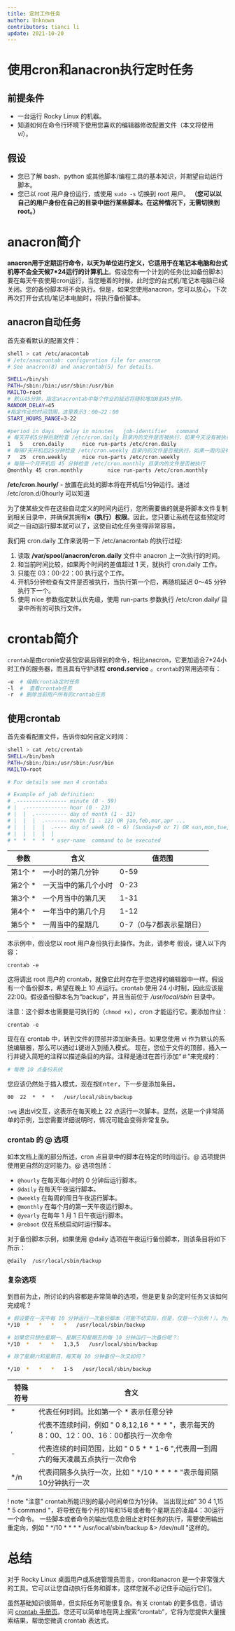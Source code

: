 ```yaml
---
title: 定时工作任务
author: Unknown
contributors: tianci li
update: 2021-10-20
---
```


# 使用cron和anacron执行定时任务

## 前提条件

* 一台运行 Rocky Linux 的机器。
* 知道如何在命令行环境下使用您喜欢的编辑器修改配置文件（本文将使用 *vi*）。

## 假设

* 您已了解 bash、python 或其他脚本/编程工具的基本知识，并期望自动运行脚本。
* 您已以 root 用户身份运行，或使用 `sudo -s` 切换到 root 用户。
**（您可以以自己的用户身份在自己的目录中运行某些脚本。在这种情况下，无需切换到 root。）**

# anacron简介
**anacron用于定期运行命令，以天为单位进行定义，它适用于在笔记本电脑和台式机等不会全天候7*24运行的计算机上**。假设您有一个计划的任务(比如备份脚本)要在每天午夜使用cron运行，当您睡着的时候，此时您的台式机/笔记本电脑已经关闭。您的备份脚本将不会执行。但是，如果您使用anacron，您可以放心，下次再次打开台式机/笔记本电脑时，将执行备份脚本。

## anacron自动任务

首先查看默认的配置文件：
```bash
shell > cat /etc/anacontab
# /etc/anacrontab: configuration file for anacron
# See anacron(8) and anacrontab(5) for details.

SHELL=/bin/sh
PATH=/sbin:/bin:/usr/sbin:/usr/bin
MAILTO=root
# 默认45分钟，指定anacrontab中每个作业的延迟将随机增加0到45分钟。
RANDOM_DELAY=45
#指定作业的时间范围，这里表示3：00~22：00
START_HOURS_RANGE=3-22

#period in days   delay in minutes   job-identifier   command
# 每天开机5分钟后就检查 /etc/cron.daily 目录内的文件是否被执行，如果今天没有被执行，那就执行下一个
1	5	cron.daily		nice run-parts /etc/cron.daily
# 每隔7天开机后25分钟检查 /etc/cron.weekly 目录内的文件是否被执行，如果一周内没有被执行，就会执行下一个
7	25	cron.weekly		nice run-parts /etc/cron.weekly
# 每隔一个月开机后 45 分钟检查 /etc/cron.monthly 目录内的文件是否被执行
@monthly 45	cron.monthly		nice run-parts /etc/cron.monthly
```
 
 **/etc/cron.hourly/** - 放置在此处的脚本将在开机后1分钟运行。通过 /etc/cron.d/0hourly 可以知道

为了使某些文件在这些自动定义的时间内运行，您所需要做的就是将脚本文件复制到相关目录中，并确保其拥有**x（执行）权限**。因此，您只要让系统在这些预定时间之一自动运行脚本就可以了，这使自动化任务变得非常容易。

我们用 cron.daily 工作来说明一下 /etc/anacrontab 的执行过程:
1. 读取 **/var/spool/anacron/cron.daily** 文件中 anacron 上一次执行的时间。
2. 和当前时间比较，如果两个时间的差值超过 1 天，就执行 cron.daily 工作。
3. 只能在 03：00-22：00 执行这个工作。
4. 开机5分钟检查有文件是否被执行，当执行第一个后，再随机延迟 0～45 分钟执行下一个。
5. 使用 nice 参数指定默认优先级，使用  run-parts 参数执行 /etc/cron.daily/ 目录中所有的可执行文件。

# crontab简介

`crontab`是由cronie安装包安装后得到的命令，相比anacron，它更加适合7\*24小时工作的服务器，而且具有守护进程 **crond.service**
。`crontab`的常用选项有：
```bash
-e  # 编辑crontab定时任务
-l  #  查看crontab任务
-r  # 删除当前用户所有的crontab任务
```
## 使用crontab
首先查看配置文件，告诉你如何自定义时间：
```bash
shell > cat /etc/crontab
SHELL=/bin/bash
PATH=/sbin:/bin:/usr/sbin:/usr/bin
MAILTO=root

# For details see man 4 crontabs

# Example of job definition:
# .---------------- minute (0 - 59)
# |  .------------- hour (0 - 23)
# |  |  .---------- day of month (1 - 31)
# |  |  |  .------- month (1 - 12) OR jan,feb,mar,apr ...
# |  |  |  |  .---- day of week (0 - 6) (Sunday=0 or 7) OR sun,mon,tue,wed,thu,fri,sat
# |  |  |  |  |
# *  *  *  *  * user-name  command to be executed
```

|参数|含义|值范围|
|---|---|---|
|第1个 *|一小时的第几分钟|0-59|
|第2个 *|一天当中的第几个小时|0-23|
|第3个 *|一个月当中的第几天|1-31|
|第4个 *|一年当中的第几个月|1-12|
|第5个 *|一周当中的星期几|0-7（0与7都表示星期日）|

本示例中，假设您以 root 用户身份执行此操作。为此，请参考 假设，键入以下内容：

`crontab -e`

这将调出 root 用户的 crontab，就像它此时存在于您选择的编辑器中一样。假设有一个备份脚本，希望在晚上 10 点运行。crontab 使用 24 小时制，因此应该是 22:00。假设备份脚本名为“backup”，并且当前位于 */usr/local/sbin* 目录中。

注意：这个脚本也需要是可执行的（`chmod +x`），cron 才能运行它。要添加作业：

`crontab -e`

现在在 crontab 中，转到文件的顶部并添加新条目。如果您使用 vi 作为默认的系统编辑器，那么可以通过<kbd>i</kbd>键进入到插入模式。
现在，您位于文件的顶部，插入一行并键入简短的注释以描述条目的内容。注释是通过在首行添加“＃”来完成的：
```bash
# 每晚 10 点备份系统
```
您应该仍然处于插入模式，现在按<kbd>Enter</kbd>，下一步是添加条目。

`00  22  *  *  *   /usr/local/sbin/backup`

`:wq` 退出vi交互，这表示在每天晚上 22 点运行一次脚本。显然，这是一个非常简单的示例，当您需要详细说明时，情况可能会变得非常复杂。

### crontab 的 @ 选项

如本文档上面的部分所述，cron 点目录中的脚本在特定的时间运行。@ 选项提供使用更自然的定时能力。@ 选项包括：

* `@hourly` 在每天每小时的 0 分钟后运行脚本。
* `@daily` 在每天午夜运行脚本。
* `@weekly` 在每周的周日午夜运行脚本。
* `@monthly` 在每个月的第一天午夜运行脚本。
* `@yearly` 在每年 1 月 1 日午夜运行脚本。
* `@reboot` 仅在系统启动时运行脚本。

对于备份脚本示例，如果使用 @daily 选项在午夜运行备份脚本，则该条目将如下所示：

`@daily  /usr/local/sbin/backup`

### 复杂选项

到目前为止，所讨论的内容都是非常简单的选项，但是更复杂的定时任务又该如何完成呢？
```bash
# 假设要在一天中每 10 分钟运行一次备份脚本（可能不切实际，但是，仅是一个示例！）。为此，将编写以下内容：
*/10  *   *   *   *   /usr/local/sbin/backup

# 如果您只想在星期一、星期三和星期五的每 10 分钟运行一次备份呢？:
*/10  *   *   *   1,3,5   /usr/local/sbin/backup

# 除了星期六和星期日，每天每 10 分钟备份一次又如何？

*/10  *   *   *   1-5   /usr/local/sbin/backup
```

|特殊符号|含义|
|---|---|
|*|代表任何时间。比如第一个 * 表示任意分钟|
|,|代表不连续时间，例如 " 0 8,12,16 * * * "，表示每天的8：00、12：00、16：00都执行一次命令|
|-|代表连续的时间范围，比如 " 0 5 * * 1-6 ",代表周一到周六的每天凌晨五点执行一次命令|
|*/n|代表间隔多久执行一次，比如 " */10 * * * * "表示每间隔10分钟执行一次|

! note "注意"
    crontab所能识别的最小时间单位为1分钟。
    当出现比如" 30 4 1,15 * 5  command "，将导致在每个月的1号和15号或者每个星期五的凌晨4：30运行一个命令。
    一些脚本或者命令的输出信息会阻止定时任务的执行，需要使用输出重定向，例如 " */10 * * * * /usr/local/sbin/backup &> /dev/null "这样的。

# 总结

对于 Rocky Linux 桌面用户或系统管理员而言，cron和anacron 是一个非常强大的工具。它可以让您自动执行任务和脚本，这样您就不必记住手动运行它们。

虽然基础知识很简单，但实际任务可能很复杂。有关 crontab 的更多信息，请访问 [crontab 手册页](https://man7.org/linux/man-pages/man5/crontab.5.html)。您还可以简单地在网上搜索“crontab”，它将为您提供大量搜索结果，帮助您微调 crontab 表达式。
